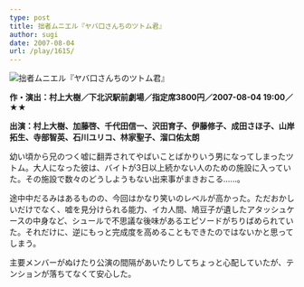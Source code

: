 ```yaml
---
type: post
title: 拙者ムニエル『ヤバ口さんちのツトム君』
author: sugi
date: 2007-08-04
url: /play/1615/
---
```

<img src="/images/play/20070804.jpg" alt="拙者ムニエル『ヤバ口さんちのツトム君』" class="alignleft" />

**作・演出：村上大樹／下北沢駅前劇場／指定席3800円／2007-08-04 19:00／★★**

**出演：村上大樹、加藤啓、千代田信一、沢田育子、伊藤修子、成田さほ子、山岸拓生、寺部智英、石川ユリコ、林家聖子、溜口佑太朗**

幼い頃から兄のつく嘘に翻弄されてやばいことばかりいう男になってしまったツトム。大人になった彼は、バイトが3日以上続かない人のための施設に入っていた。その施設で数々のどうしようもない出来事がまきおこる......。

途中中だるみはあるものの、今回はかなり笑いのレベルが高かった。ただおかしいだけでなく、嘘を見分けられる能力、イカ人間、鳩豆子が遺したアタッシュケースの中身など、シュールで不思議な後味があるエピソードがちりばめられていた。それだけに、逆にもっと完成度を高めることもできたのではないかと思ってしまう。

主要メンバーがぬけたり公演の間隔があいたりしてちょっと心配していたが、テンションが落ちてなくて安心した。

